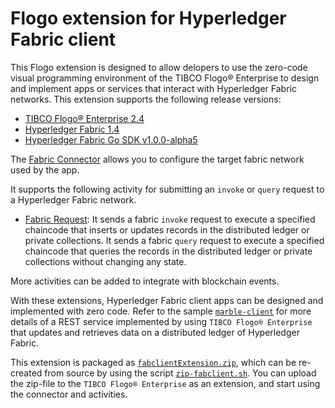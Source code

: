 # Flogo extension for Hyperledger Fabric client

This Flogo extension is designed to allow delopers to use the zero-code visual programming environment of the TIBCO Flogo® Enterprise to design and implement apps or services that interact with Hyperledger Fabric networks.  This extension supports the following release versions:
- [TIBCO Flogo® Enterprise 2.4](https://docs.tibco.com/products/tibco-flogo-enterprise-2-4-0)
- [Hyperledger Fabric 1.4](https://www.hyperledger.org/projects/fabric)
- [Hyperledger Fabric Go SDK v1.0.0-alpha5](https://github.com/hyperledger/fabric-sdk-go)

The [Fabric Connector](https://github.com/TIBCOSoftware/dovetail-contrib/hyperledger-fabric/tree/master/fabclient/connector/fabconnector) allows you to configure the target fabric network used by the app.

It supports the following activity for submitting an `invoke` or `query` request to a Hyperledger Fabric network.
- [Fabric Request](https://github.com/TIBCOSoftware/dovetail-contrib/hyperledger-fabric/tree/master/fabclient/activity/fabrequest): It sends a fabric `invoke` request to execute a specified chaincode that inserts or updates records in the distributed ledger or private collections.  It sends a fabric `query` request to execute a specified chaincode that queries the records in the distributed ledger or private collections without changing any state.

More activities can be added to integrate with blockchain events.

With these extensions, Hyperledger Fabric client apps can be designed and implemented with zero code. Refer to the sample [`marble-client`](https://github.com/TIBCOSoftware/dovetail-contrib/hyperledger-fabric/tree/master/marble-client) for more details of a REST service implemented by using `TIBCO Flogo® Enterprise` that updates and retrieves data on a distributed ledger of Hyperledger Fabric.

This extension is packaged as [`fabclientExtension.zip`](https://github.com/TIBCOSoftware/dovetail-contrib/hyperledger-fabric/blob/master/fabclientExtension.zip), which can be re-created from source by using the script [`zip-fabclient.sh`](https://github.com/TIBCOSoftware/dovetail-contrib/hyperledger-fabric/blob/master/zip-fabclient.sh).  You can upload the zip-file to the `TIBCO Flogo® Enterprise` as an extension, and start using the connector and activities.
